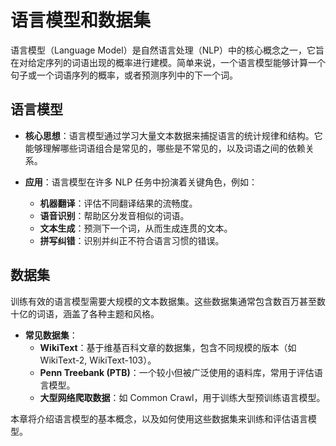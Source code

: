 # 语言模型和数据集

语言模型（Language Model）是自然语言处理（NLP）中的核心概念之一，它旨在对给定序列的词语出现的概率进行建模。简单来说，一个语言模型能够计算一个句子或一个词语序列的概率，或者预测序列中的下一个词。

## 语言模型

- **核心思想**：语言模型通过学习大量文本数据来捕捉语言的统计规律和结构。它能够理解哪些词语组合是常见的，哪些是不常见的，以及词语之间的依赖关系。

- **应用**：语言模型在许多 NLP 任务中扮演着关键角色，例如：
    - **机器翻译**：评估不同翻译结果的流畅度。
    - **语音识别**：帮助区分发音相似的词语。
    - **文本生成**：预测下一个词，从而生成连贯的文本。
    - **拼写纠错**：识别并纠正不符合语言习惯的错误。

## 数据集

训练有效的语言模型需要大规模的文本数据集。这些数据集通常包含数百万甚至数十亿的词语，涵盖了各种主题和风格。

- **常见数据集**：
    - **WikiText**：基于维基百科文章的数据集，包含不同规模的版本（如 WikiText-2, WikiText-103）。
    - **Penn Treebank (PTB)**：一个较小但被广泛使用的语料库，常用于评估语言模型。
    - **大型网络爬取数据**：如 Common Crawl，用于训练大型预训练语言模型。

本章将介绍语言模型的基本概念，以及如何使用这些数据集来训练和评估语言模型。
